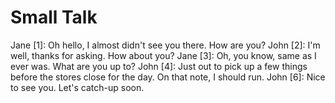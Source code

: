 # Small Talk
Jane [1]: Oh hello, I almost didn't see you there. How are you?
John [2]: I'm well, thanks for asking. How about you?
Jane [3]: Oh, you know, same as I ever was. What are you up to?
John [4]: Just out to pick up a few things before the stores close for the day. On that note, I should run.
John [6]: Nice to see you. Let's catch-up soon.

